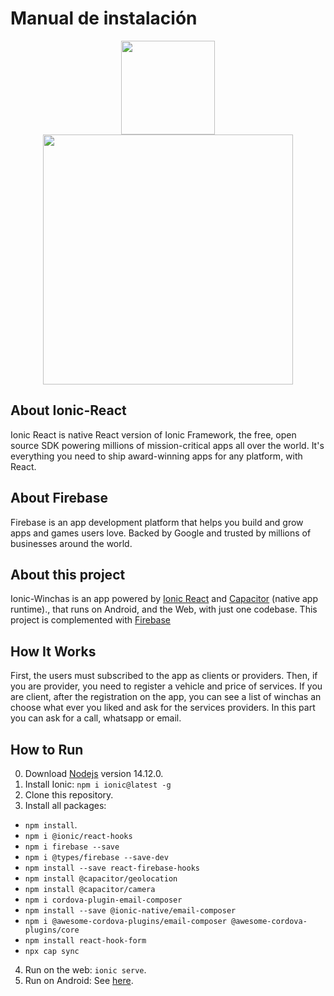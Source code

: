 # Manual de instalación
 <p align="center"><a href="https://laravel.com" target="_blank"><img src="https://ionicframework.com/docs/assets/images/react-logo-b64b7471f0ebe5f7a9a281ba2f72b63a.png" width="150"></a><a href="https://laravel.com" target="_blank"><img src="https://www.gstatic.com/devrel-devsite/prod/vde5e97689c1d94fa683b9e5392f0f6b6562f68c8b527194cc7ca91d97bde649f/firebase/images/lockup.svg" width="400"></a></p>

## About Ionic-React

Ionic React is native React version of Ionic Framework, the free, open source SDK powering millions of mission-critical apps all over the world.
It's everything you need to ship award-winning apps for any platform, with React.

## About Firebase

Firebase is an app development platform that helps you build and grow apps and games users love. Backed by Google and trusted by millions of businesses around the world. 

## About this project

Ionic-Winchas is an app powered by [Ionic React](https://ionicframework.com/docs/react) and [Capacitor](https://capacitor.ionicframework.com) (native app runtime)., that runs on Android, and the Web, with just one codebase. This project is complemented with [Firebase](https://firebase.google.com/)

## How It Works


First, the users must subscribed to the app as clients or providers. Then, if you are provider, you need to register a vehicle and  price of services. If you are client, after the registration on the app, you can see a list of winchas an choose what ever you liked and ask for the services providers. In this part you can ask for a call, whatsapp or email. 



## How to Run
 

0) Download [Nodejs](https://nodejs.org/es/) version 14.12.0.
1) Install Ionic: `npm i ionic@latest -g`
2) Clone this repository.
3) Install all packages: 
* `npm install`.
* `npm i @ionic/react-hooks`
* `npm i firebase --save`
* `npm i @types/firebase --save-dev`
* `npm install --save react-firebase-hooks`
* `npm install @capacitor/geolocation`
* `npm install @capacitor/camera`
* `npm i cordova-plugin-email-composer`
* `npm install --save @ionic-native/email-composer`
* `npm i @awesome-cordova-plugins/email-composer @awesome-cordova-plugins/core`
* `npm install react-hook-form`
* `npx cap sync`

4) Run on the web: `ionic serve`.
5) Run on Android: See [here](https://ionicframework.com/docs/building/running).
